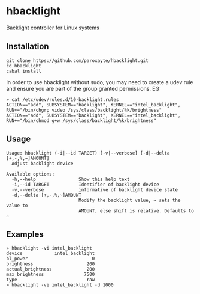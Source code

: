 # hbacklight
Backlight controller for Linux systems

## Installation
```
git clone https://github.com/paroxayte/hbacklight.git
cd hbacklight
cabal install
```

In order to use hbacklight without sudo, you may need to create a udev rule and ensure you are part of the group granted permissions. EG:
```
» cat /etc/udev/rules.d/10-backlight.rules
ACTION=="add", SUBSYSTEM=="backlight", KERNEL=="intel_backlight", RUN+="/bin/chgrp video /sys/class/backlight/%k/brightness"
ACTION=="add", SUBSYSTEM=="backlight", KERNEL=="intel_backlight", RUN+="/bin/chmod g+w /sys/class/backlight/%k/brightness"
```
## Usage
```
Usage: hbacklight (-i|--id TARGET) [-v|--verbose] [-d|--delta [+,-,%,~]AMOUNT]
  Adjust backlight device

Available options:
  -h,--help                Show this help text
  -i,--id TARGET           Identifier of backlight device
  -v,--verbose             informative of backlight device state
  -d,--delta [+,-,%,~]AMOUNT
                           Modify the backlight value, ~ sets the value to
                           AMOUNT, else shift is relative. Defaults to ~
```

## Examples
```
» hbacklight -vi intel_backlight
device            intel_backlight
bl_power                        0
brightness                    200
actual_brightness             200
max_brightness               7500
type                          raw
» hbacklight -vi intel_backlight -d 1000
```
